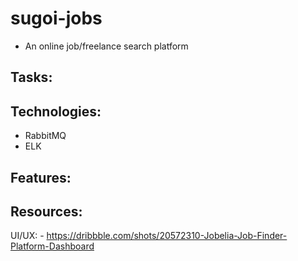 # sugoi-jobs
- An online job/freelance search platform

## Tasks:

## Technologies:
- RabbitMQ
- ELK 

## Features:

## Resources:
UI/UX:
    - https://dribbble.com/shots/20572310-Jobelia-Job-Finder-Platform-Dashboard


